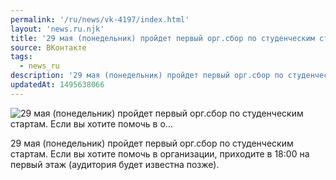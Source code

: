 ```yaml
---
permalink: '/ru/news/vk-4197/index.html'
layout: 'news.ru.njk'
title: '29 мая (понедельник) пройдет первый орг.сбор по студенческим стартам. Если вы хотите помочь в о'
source: ВКонтакте
tags:
  - news_ru
description: '29 мая (понедельник) пройдет первый орг.сбор по студенческим стартам. Если вы хотите помочь в о…'
updatedAt: 1495638066
---
```

![29 мая (понедельник) пройдет первый орг.сбор по студенческим стартам. Если вы хотите помочь в о…](https://sun9-64.userapi.com/impf/c636624/v636624484/649f0/U4pKFUZw-F4.jpg?size=1280x809&quality=96&proxy=1&sign=87cb0303668b8ba865fd745c6553b338&c_uniq_tag=peHQqh-7Y1UslY5fKaHVUJCQTl7g4zieAgSg3HCeaSw&type=album)

29 мая (понедельник) пройдет первый орг.сбор по студенческим стартам. Если вы хотите помочь в организации, приходите в 18:00 на первый этаж (аудитория будет известна позже).

